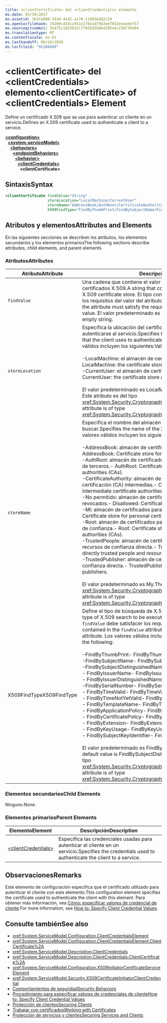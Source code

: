 ```yaml
---
title: <clientCertificate> del <clientCredentials> elemento
ms.date: 03/30/2017
ms.assetid: 3b3fa000-3434-4142-a178-11903bdd2c5d
ms.openlocfilehash: 74209c43dcafb1e27bb1d7943ee7832eaea0ef57
ms.sourcegitcommit: 5b475c1855b32cf78d2d1bbb4295e4c236f39464
ms.translationtype: MT
ms.contentlocale: es-ES
ms.lasthandoff: 09/24/2020
ms.locfileid: "91204949"
---
```

# <a name="clientcertificate-of-clientcredentials-element"></a><span data-ttu-id="c7549-102">\<clientCertificate> del \<clientCredentials> elemento</span><span class="sxs-lookup"><span data-stu-id="c7549-102">\<clientCertificate> of \<clientCredentials> Element</span></span>

<span data-ttu-id="c7549-103">Define un certificado X.509 que se usa para autenticar un cliente en un servicio.</span><span class="sxs-lookup"><span data-stu-id="c7549-103">Defines an X.509 certificate used to authenticate a client to a service.</span></span>  
  
[**\<configuration>**](../configuration-element.md)\
&nbsp;&nbsp;[**\<system.serviceModel>**](system-servicemodel.md)\
&nbsp;&nbsp;&nbsp;&nbsp;[**\<behaviors>**](behaviors.md)\
&nbsp;&nbsp;&nbsp;&nbsp;&nbsp;&nbsp;[**\<endpointBehaviors>**](endpointbehaviors.md)\
&nbsp;&nbsp;&nbsp;&nbsp;&nbsp;&nbsp;&nbsp;&nbsp;[**\<behavior>**](behavior-of-endpointbehaviors.md)\
&nbsp;&nbsp;&nbsp;&nbsp;&nbsp;&nbsp;&nbsp;&nbsp;&nbsp;&nbsp;[**\<clientCredentials>**](clientcredentials.md)\
&nbsp;&nbsp;&nbsp;&nbsp;&nbsp;&nbsp;&nbsp;&nbsp;&nbsp;&nbsp;&nbsp;&nbsp;**\<clientCertificate>**  
  
## <a name="syntax"></a><span data-ttu-id="c7549-104">Sintaxis</span><span class="sxs-lookup"><span data-stu-id="c7549-104">Syntax</span></span>  
  
```xml  
<clientCertificate findValue="String"
                   storeLocation="LocalMachine/CurrentUser"
                   storeName="AddressBook/AuthRoot/CertificateAuthority/Disallowed/My/Root/TrustedPeople/TrustedPublisher"
                   X509FindType="FindByThumbPrint/FindBySubjectName/FindBySubjectDistinguishedName/FindByIssuerName/FindByIssuerDistinguishedName/FindBySerialNumber/FindByTimeValid/FindByTimeNotYetValid/FindByTemplateName/FindByApplicationPolicy/FindByCertificatePolicy/FindByExtension/FindByKeyUsage/FindBySubjectKeyIdentifier" />
```  
  
## <a name="attributes-and-elements"></a><span data-ttu-id="c7549-105">Atributos y elementos</span><span class="sxs-lookup"><span data-stu-id="c7549-105">Attributes and Elements</span></span>  

 <span data-ttu-id="c7549-106">En las siguientes secciones se describen los atributos, los elementos secundarios y los elementos primarios</span><span class="sxs-lookup"><span data-stu-id="c7549-106">The following sections describe attributes, child elements, and parent elements</span></span>  
  
### <a name="attributes"></a><span data-ttu-id="c7549-107">Atributos</span><span class="sxs-lookup"><span data-stu-id="c7549-107">Attributes</span></span>  
  
|<span data-ttu-id="c7549-108">Atributo</span><span class="sxs-lookup"><span data-stu-id="c7549-108">Attribute</span></span>|<span data-ttu-id="c7549-109">Descripción</span><span class="sxs-lookup"><span data-stu-id="c7549-109">Description</span></span>|  
|---------------|-----------------|  
|`findValue`|<span data-ttu-id="c7549-110">Una cadena que contiene el valor que se va a buscar en el almacén de certificados X.509.</span><span class="sxs-lookup"><span data-stu-id="c7549-110">A string that contains the value to search for in the X.509 certificate store.</span></span> <span data-ttu-id="c7549-111">El tipo contenido en el atributo debe satisfacer los requisitos del valor del atributo `X509FindType`.</span><span class="sxs-lookup"><span data-stu-id="c7549-111">The type contained in the attribute must satisfy the requirements of the `X509FindType` attribute value.</span></span> <span data-ttu-id="c7549-112">El valor predeterminado es una cadena vacía.</span><span class="sxs-lookup"><span data-stu-id="c7549-112">The default is an empty string.</span></span>|  
|`storeLocation`|<span data-ttu-id="c7549-113">Especifica la ubicación del certificado X.509 que usa el cliente para autenticarse al servicio.</span><span class="sxs-lookup"><span data-stu-id="c7549-113">Specifies the location of the X.509 certificate that the client uses to authenticate itself to the service.</span></span> <span data-ttu-id="c7549-114">Los valores válidos incluyen los siguientes:</span><span class="sxs-lookup"><span data-stu-id="c7549-114">Valid values include the following:</span></span><br /><br /> <span data-ttu-id="c7549-115">-LocalMachine: el almacén de certificados asignado al equipo local.</span><span class="sxs-lookup"><span data-stu-id="c7549-115">-   LocalMachine: the certificate store assigned to the local machine.</span></span><br /><span data-ttu-id="c7549-116">-CurrentUser: el almacén de certificados asignado al usuario actual.</span><span class="sxs-lookup"><span data-stu-id="c7549-116">-   CurrentUser: the certificate store assigned to the current user.</span></span><br /><br /> <span data-ttu-id="c7549-117">El valor predeterminado es LocalMachine.</span><span class="sxs-lookup"><span data-stu-id="c7549-117">The default is LocalMachine.</span></span> <span data-ttu-id="c7549-118">Este atributo es del tipo <xref:System.Security.Cryptography.X509Certificates.StoreLocation>.</span><span class="sxs-lookup"><span data-stu-id="c7549-118">This attribute is of type <xref:System.Security.Cryptography.X509Certificates.StoreLocation>.</span></span>|  
|`storeName`|<span data-ttu-id="c7549-119">Especifica el nombre del almacén del certificado X.509 que se va a buscar.</span><span class="sxs-lookup"><span data-stu-id="c7549-119">Specifies the name of the X.509 certificate store to search.</span></span> <span data-ttu-id="c7549-120">Los valores válidos incluyen los siguientes:</span><span class="sxs-lookup"><span data-stu-id="c7549-120">Valid values include the following:</span></span><br /><br /> <span data-ttu-id="c7549-121">-AddressBook: almacén de certificados para otros usuarios.</span><span class="sxs-lookup"><span data-stu-id="c7549-121">-   AddressBook: Certificate store for other users.</span></span><br /><span data-ttu-id="c7549-122">-AuthRoot: almacén de certificados para entidades de certificación (CA) de terceros.</span><span class="sxs-lookup"><span data-stu-id="c7549-122">-   AuthRoot: Certificate store for third-party certificate authorities (CAs).</span></span><br /><span data-ttu-id="c7549-123">-CertificateAuthority: almacén de certificados para las entidades de certificación (CA) intermedias.</span><span class="sxs-lookup"><span data-stu-id="c7549-123">-   CertificateAuthority: Certificate store for intermediate certificate authorities (CAs).</span></span><br /><span data-ttu-id="c7549-124">-No permitido: almacén de certificados para los certificados revocados.</span><span class="sxs-lookup"><span data-stu-id="c7549-124">-   Disallowed: Certificate store for revoked certificates.</span></span><br /><span data-ttu-id="c7549-125">-Mi: almacén de certificados para Certificados personales.</span><span class="sxs-lookup"><span data-stu-id="c7549-125">-   My: Certificate store for personal certificates.</span></span><br /><span data-ttu-id="c7549-126">-Root: almacén de certificados para entidades de certificación (CA) raíz de confianza.</span><span class="sxs-lookup"><span data-stu-id="c7549-126">-   Root: Certificate store for trusted root certificate authorities (CAs).</span></span><br /><span data-ttu-id="c7549-127">-TrustedPeople: almacén de certificados para las personas y los recursos de confianza directa.</span><span class="sxs-lookup"><span data-stu-id="c7549-127">-   TrustedPeople: Certificate store for directly trusted people and resources.</span></span><br /><span data-ttu-id="c7549-128">-TrustedPublisher: almacén de certificados para publicadores de confianza directa.</span><span class="sxs-lookup"><span data-stu-id="c7549-128">-   TrustedPublisher: Certificate store for directly trusted publishers.</span></span><br /><br /> <span data-ttu-id="c7549-129">El valor predeterminado es My.</span><span class="sxs-lookup"><span data-stu-id="c7549-129">The default is My.</span></span> <span data-ttu-id="c7549-130">Este atributo es del tipo <xref:System.Security.Cryptography.X509Certificates.StoreName>.</span><span class="sxs-lookup"><span data-stu-id="c7549-130">This attribute is of type <xref:System.Security.Cryptography.X509Certificates.StoreName>.</span></span>|  
|<span data-ttu-id="c7549-131">X509FindType</span><span class="sxs-lookup"><span data-stu-id="c7549-131">X509FindType</span></span>|<span data-ttu-id="c7549-132">Define el tipo de búsqueda de X.509 que se va a ejecutar.</span><span class="sxs-lookup"><span data-stu-id="c7549-132">Defines the type of X.509 search to be executed.</span></span> <span data-ttu-id="c7549-133">El tipo contenido en el atributo `findValue` debe satisfacer los requisitos de este atributo.</span><span class="sxs-lookup"><span data-stu-id="c7549-133">The type contained in the `findValue` attribute must satisfy the requirements of this attribute.</span></span> <span data-ttu-id="c7549-134">Los valores válidos incluyen los siguientes:</span><span class="sxs-lookup"><span data-stu-id="c7549-134">Valid values include the following:</span></span><br /><br /> <span data-ttu-id="c7549-135">-FindByThumbPrint</span><span class="sxs-lookup"><span data-stu-id="c7549-135">-   FindByThumbPrint</span></span><br /><span data-ttu-id="c7549-136">-FindBySubjectName</span><span class="sxs-lookup"><span data-stu-id="c7549-136">-   FindBySubjectName</span></span><br /><span data-ttu-id="c7549-137">-FindBySubjectDistinguishedName</span><span class="sxs-lookup"><span data-stu-id="c7549-137">-   FindBySubjectDistinguishedName</span></span><br /><span data-ttu-id="c7549-138">- FindByIssuerName</span><span class="sxs-lookup"><span data-stu-id="c7549-138">-   FindByIssuerName</span></span><br /><span data-ttu-id="c7549-139">- FindByIssuerDistinguishedName</span><span class="sxs-lookup"><span data-stu-id="c7549-139">-   FindByIssuerDistinguishedName</span></span><br /><span data-ttu-id="c7549-140">-FindBySerialNumber</span><span class="sxs-lookup"><span data-stu-id="c7549-140">-   FindBySerialNumber</span></span><br /><span data-ttu-id="c7549-141">- FindByTimeValid</span><span class="sxs-lookup"><span data-stu-id="c7549-141">-   FindByTimeValid</span></span><br /><span data-ttu-id="c7549-142">- FindByTimeNotYetValid</span><span class="sxs-lookup"><span data-stu-id="c7549-142">-   FindByTimeNotYetValid</span></span><br /><span data-ttu-id="c7549-143">- FindByTemplateName</span><span class="sxs-lookup"><span data-stu-id="c7549-143">-   FindByTemplateName</span></span><br /><span data-ttu-id="c7549-144">- FindByApplicationPolicy</span><span class="sxs-lookup"><span data-stu-id="c7549-144">-   FindByApplicationPolicy</span></span><br /><span data-ttu-id="c7549-145">- FindByCertificatePolicy</span><span class="sxs-lookup"><span data-stu-id="c7549-145">-   FindByCertificatePolicy</span></span><br /><span data-ttu-id="c7549-146">- FindByExtension</span><span class="sxs-lookup"><span data-stu-id="c7549-146">-   FindByExtension</span></span><br /><span data-ttu-id="c7549-147">- FindByKeyUsage</span><span class="sxs-lookup"><span data-stu-id="c7549-147">-   FindByKeyUsage</span></span><br /><span data-ttu-id="c7549-148">- FindBySubjectKeyIdentifier</span><span class="sxs-lookup"><span data-stu-id="c7549-148">-   FindBySubjectKeyIdentifier</span></span><br /><br /> <span data-ttu-id="c7549-149">El valor predeterminado es FindBySubjectDistinguishedName.</span><span class="sxs-lookup"><span data-stu-id="c7549-149">The default value is FindBySubjectDistinguishedName.</span></span> <span data-ttu-id="c7549-150">Este atributo es del tipo <xref:System.Security.Cryptography.X509Certificates.X509FindType>.</span><span class="sxs-lookup"><span data-stu-id="c7549-150">This attribute is of type <xref:System.Security.Cryptography.X509Certificates.X509FindType>.</span></span>|  
  
### <a name="child-elements"></a><span data-ttu-id="c7549-151">Elementos secundarios</span><span class="sxs-lookup"><span data-stu-id="c7549-151">Child Elements</span></span>  

 <span data-ttu-id="c7549-152">Ninguno.</span><span class="sxs-lookup"><span data-stu-id="c7549-152">None.</span></span>  
  
### <a name="parent-elements"></a><span data-ttu-id="c7549-153">Elementos primarios</span><span class="sxs-lookup"><span data-stu-id="c7549-153">Parent Elements</span></span>  
  
|<span data-ttu-id="c7549-154">Elemento</span><span class="sxs-lookup"><span data-stu-id="c7549-154">Element</span></span>|<span data-ttu-id="c7549-155">Descripción</span><span class="sxs-lookup"><span data-stu-id="c7549-155">Description</span></span>|  
|-------------|-----------------|  
|[\<clientCredentials>](clientcredentials.md)|<span data-ttu-id="c7549-156">Especifica las credenciales usadas para autenticar el cliente en un servicio.</span><span class="sxs-lookup"><span data-stu-id="c7549-156">Specifies the credentials used to authenticate the client to a service.</span></span>|  
  
## <a name="remarks"></a><span data-ttu-id="c7549-157">Observaciones</span><span class="sxs-lookup"><span data-stu-id="c7549-157">Remarks</span></span>  

 <span data-ttu-id="c7549-158">Este elemento de configuración especifica que el certificado utilizado para autenticar el cliente con este elemento.</span><span class="sxs-lookup"><span data-stu-id="c7549-158">This configuration element specifies the certificate used to authenticate the client with this element.</span></span> <span data-ttu-id="c7549-159">Para obtener más información, vea [Cómo: especificar valores de credencial de cliente](../../../wcf/how-to-specify-client-credential-values.md).</span><span class="sxs-lookup"><span data-stu-id="c7549-159">For more information, see [How to: Specify Client Credential Values](../../../wcf/how-to-specify-client-credential-values.md).</span></span>  
  
## <a name="see-also"></a><span data-ttu-id="c7549-160">Consulte también</span><span class="sxs-lookup"><span data-stu-id="c7549-160">See also</span></span>

- <xref:System.ServiceModel.Configuration.ClientCredentialsElement>
- <xref:System.ServiceModel.Configuration.ClientCredentialsElement.ClientCertificate%2A>
- <xref:System.ServiceModel.Description.ClientCredentials>
- <xref:System.ServiceModel.Description.ClientCredentials.ClientCertificate%2A>
- <xref:System.ServiceModel.Configuration.X509InitiatorCertificateServiceElement>
- <xref:System.ServiceModel.Security.X509CertificateInitiatorClientCredential>
- [<span data-ttu-id="c7549-161">Comportamientos de seguridad</span><span class="sxs-lookup"><span data-stu-id="c7549-161">Security Behaviors</span></span>](../../../wcf/feature-details/security-behaviors-in-wcf.md)
- [<span data-ttu-id="c7549-162">Procedimiento para especificar valores de credenciales de cliente</span><span class="sxs-lookup"><span data-stu-id="c7549-162">How to: Specify Client Credential Values</span></span>](../../../wcf/how-to-specify-client-credential-values.md)
- [<span data-ttu-id="c7549-163">Protección de clientes</span><span class="sxs-lookup"><span data-stu-id="c7549-163">Securing Clients</span></span>](../../../wcf/securing-clients.md)
- [<span data-ttu-id="c7549-164">Trabajar con certificados</span><span class="sxs-lookup"><span data-stu-id="c7549-164">Working with Certificates</span></span>](../../../wcf/feature-details/working-with-certificates.md)
- [<span data-ttu-id="c7549-165">Protección de servicios y clientes</span><span class="sxs-lookup"><span data-stu-id="c7549-165">Securing Services and Clients</span></span>](../../../wcf/feature-details/securing-services-and-clients.md)
